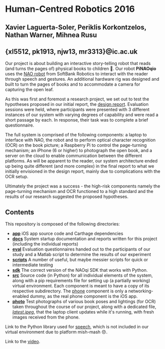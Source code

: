 # Human-Centred Robotics 2016

## Xavier Laguerta-Soler, Periklis Korkontzelos, Nathan Warner, Mihnea Rusu
## {xl5512, pk1913, njw13, mr3313}@ic.ac.uk

Our project is about building an interactive story-telling robot that reads (and turns the pages of) physical books to children :baby:. Our robot **PiNAOqio** uses the [NAO robot](https://www.ald.softbankrobotics.com/en/cool-robots/nao) from SoftBank Robotics to interact with the reader through speech and gestures. An additional hardware rig was designed and built to turn the pages of books and to accommodate a camera for capturing the open leaf. 

As this was first and foremost a research project, we set out to test the hypotheses proposed in our initial report, the [design report](docs/reports/design-report.pdf). Evaluation sessions were held, where participants were presented with 3 different instances of our system with varying degrees of capability and were read a short passage by each. In response, their task was to complete a brief questionnaire.

The full system is comprised of the following components: a laptop to interface with NAO, the robot and to perform optical character recognition (OCR) on the book picture; a Raspberry Pi to control the page-turning mechanism; an iPhone (6 or higher) to photograph the open book, and a server on the cloud to enable communication between the different platforms. As will be apparent to the reader, our system architecture ended up being quite different (and more complex) in the final report to what we initially envisioned in the design report, mainly due to complications with the OCR setup.

Ultimately the project was a success - the high-risk components namely the page-turning mechanism and OCR functioned to a high standard and the results of our research suggested the proposed hypotheses.

## Contents

This repository is composed of the following directories:
  - **[app](app)** iOS app source code and Carthage dependencies
  - **[docs](docs)** System startup documentation and reports written for this project (including the individual reports)
  - **[eval](eval)** Evaluation questionnaires handed out to the participants of our study and a Matlab script to determine the results of our experiment
  - **[scripts](scripts)** A number of useful, but maybe messier scripts for quick or intermediate testing
  - **[sdk](sdk)** The correct version of the NAOqi SDK that works with Python.
  - **[src](src)** Source code (in Python) for all individual elements of the system, along with a pip requirements file for setting up (a partially working) virtual environment. Each component is meant to have a copy of its respective subdirectory. The [phone](src/phone) component is only a networking-enabled dummy, as the real phone component is the iOS app.
  - **[photo](photo)** Test photographs of various book poses and lightings (for OCR) taken throughout the course of our project, along with a dedicated file, *[latest.jpeg](photo/latest.jpeg)*, that the laptop client updates while it's running, with fresh images received from the phone.

Link to the Python library used for [speech](https://pypi.python.org/pypi/SpeechRecognition/), which is not included in our virtual environment due to platform mish-mash :disappointed:.

Link to the [video](https://en.wikipedia.org/wiki/HTTP_404).
